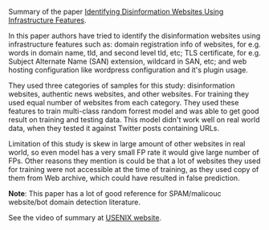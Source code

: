 Summary of the paper [Identifying Disinformation Websites Using Infrastructure
Features](Disinfo-website-using-infra-data-foci20.pdf).

In this paper authors have tried to identify the disinformation websites using infrastructure features such as: domain
registration info of websites, for e.g. words in domain name, tld, and second level tld, etc; TLS certificate, for e.g. Subject Alternate
Name (SAN) extension, wildcard in SAN, etc; and web hosting configuration like wordpress configuration and it's plugin
usage.

They used three categories of samples for this study: disinformation websites, authentic news websites, and other websites. For training
they used equal number of websites from each category. They used these features to train multi-class random forrest model
and was able to get good result on training and testing data. This model didn't work well on real world data, when
they tested it against Twitter posts containing URLs.

Limitation of this study is skew in large amount of other websites in real world, so even model has a very small FP rate it
would give large number of FPs. Other reasons they mention is could be that a lot of websites they used for training
were not accessible at the time of training, as they used copy of them from Web archive, which could have resulted in false prediction.

**Note**: This paper has a lot of good reference for SPAM/malicouc website/bot domain detection literature.

See the video of summary at [USENIX website](https://www.usenix.org/conference/foci20/presentation/hounsel).
